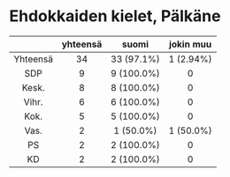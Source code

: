 # Ehdokkaiden kielet, Pälkäne

| |yhteensä|suomi|jokin muu|
|:---:|:---:|:---:|:---:|
|Yhteensä|34|33 (97.1%)|1 (2.94%)|
|SDP|9|9 (100.0%)|0|
|Kesk.|8|8 (100.0%)|0|
|Vihr.|6|6 (100.0%)|0|
|Kok.|5|5 (100.0%)|0|
|Vas.|2|1 (50.0%)|1 (50.0%)|
|PS|2|2 (100.0%)|0|
|KD|2|2 (100.0%)|0|

